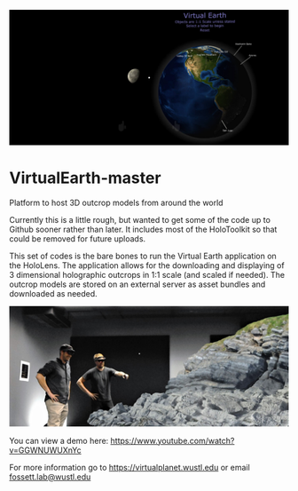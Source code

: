 ![Alt text](/RepoFiles/21752503_10102164198601063_5603727050237681120_o.jpg?raw=true "TitleScreenshot")

# VirtualEarth-master
Platform to host 3D outcrop models from around the world

Currently this is a little rough, but wanted to get some of the code up to Github sooner rather than later. It includes
most of the HoloToolkit so that could be removed for future uploads.

This set of codes is the bare bones to run the Virtual Earth application on the HoloLens. The application allows for the
downloading and displaying of 3 dimensional holographic outcrops in 1:1 scale (and scaled if needed). The outcrop models
are stored on an external server as asset bundles and downloaded as needed.

![Alt text](/RepoFiles/20170914_160753_HoloLens-ysy76k.jpg?raw=true "SharedExperiences")

You can view a demo here:
https://www.youtube.com/watch?v=GGWNUWUXnYc

For more information go to https://virtualplanet.wustl.edu or email fossett.lab@wustl.edu
